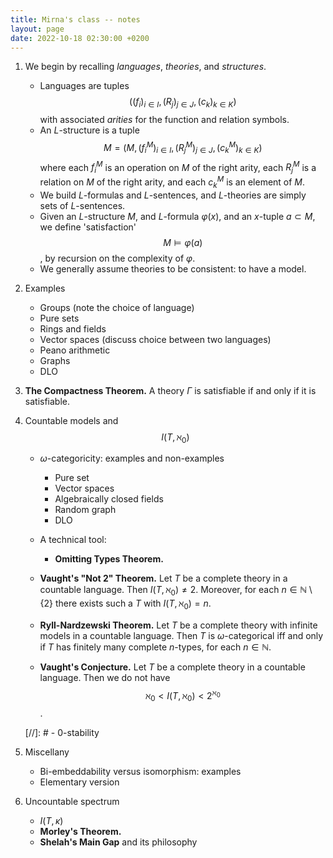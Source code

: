 ```yaml
---
title: Mirna's class -- notes
layout: page
date: 2022-10-18 02:30:00 +0200
---
```

1. We begin by recalling _languages_, _theories_, and _structures_.
	- Languages are tuples
	$$((f_{i})_{i\in I},(R_{j})_{j\in J},(c_{k})_{k\in K})$$
	with associated _arities_ for the function and relation symbols.
	- An $L$-structure is a tuple
	$$M=(M,(f_{i}^{M})_{i\in I},(R_{j}^{M})_{j\in J},(c_{k}^{M})_{k\in K})$$
	where each $f_{i}^{M}$ is an operation on $M$ of the right arity,
	each $R_{j}^{M}$ is a relation on $M$ of the right arity,
	and each $c_{k}^{M}$ is an element of $M$.
	- We build $L$-formulas and $L$-sentences, and $L$-theories are simply sets of $L$-sentences.
	- Given an $L$-structure $M$, and $L$-formula $\varphi(x)$, and an $x$-tuple $a\subset M$, we define 'satisfaction' $$M\models\varphi(a)$$, by recursion on the complexity of $\varphi$.
	- We generally assume theories to be consistent: to have a model.

2. Examples
	- Groups (note the choice of language)
	- Pure sets
	- Rings and fields
	- Vector spaces (discuss choice between two languages)
	- Peano arithmetic
	- Graphs
	- DLO

3. **The Compactness Theorem.** A theory $\Gamma$ is satisfiable if and only if it is satisfiable.

4. Countable models and
$$I(T,\aleph_{0})$$
	- $\omega$-categoricity: examples and non-examples
		- Pure set
		- Vector spaces
		- Algebraically closed fields
		- Random graph
		- DLO
	- A technical tool:
		- **Omitting Types Theorem.**

	- **Vaught's "Not $2$" Theorem.**
	Let $T$ be a complete theory in a countable language.
	Then $I(T,\aleph_{0})\neq2$.
	Moreover, for each $n\in\mathbb{N}\setminus\{2\}$ there exists such a $T$ with $I(T,\aleph_{0})=n$.
	- **Ryll-Nardzewski Theorem.**
	Let $T$ be a complete theory with infinite models in a countable language.
	Then $T$ is $\omega$-categorical iff and only if $T$ has finitely many complete $n$-types, for each $n\in\mathbb{N}$.
	- **Vaught's Conjecture.**
	Let $T$ be a complete theory in a countable language.
	Then we do not have
	$$\aleph_{0}<I(T,\aleph_{0})<2^{\aleph_{0}}$$.

	[//]: # - $0$-stability

5. Miscellany
	- Bi-embeddability versus isomorphism: examples
	- Elementary version

6. Uncountable spectrum
	- $I(T,\kappa)$
	- **Morley's Theorem.**
	- **Shelah's Main Gap** and its philosophy

